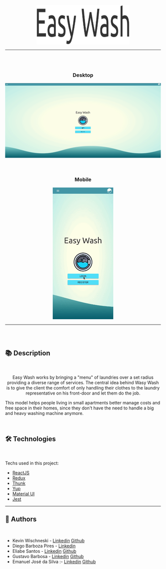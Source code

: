 <div align="center">
<img src="/imagemreadme/titulo.svg" alt="titulo" width="300" height="127"></img>
</div>
<hr>
<br>
<br>


<div align="center">
<h3 align="center">Desktop</h3>
<img src="/imagemreadme/Desktop.gif" alt="demo-desktop" width="700"></img>
</div>
<br>
<br>

<div align="center">
<h3 align="center">Mobile</h3>
<img src="/imagemreadme/Mobile.gif" alt="demo-mobile" height="425"></img>
</div>


------------


<br>
<br>

## 📚 Description ##
<br>
<p align="center">
  Easy Wash works by bringing a "menu" of laundries over a set radius providing a diverse range of services.
The central idea behind Wasy Wash is to give the client the comfort of only handling their clothes to the laundry representative on his front-door and let them  do the job.
</p>
<p>
  This model helps people living in small apartments better manage costs and free space in their homes, since they don't have the need to handle a big and heavy washing machine anymore.
</p>
<br>
<h2> 🛠 Technologies </h2>
<br>

Techs used in this project:
<br>

- [ReactJS](https://pt-br.reactjs.org)
- [Redux](https://redux.js.org/)
- [Thunk](https://github.com/reduxjs/redux-thunk)
- [Yup](https://github.com/jquense/yup)
- [Material UI](https://material-ui.com/pt/)
- [Jest](https://www.typescriptlang.org)

------------

## 📌 Authors ##
<br>

- Kevin Wischneski - [Linkedin](https://www.linkedin.com/in/kevin-wischneski/) [Github](https://github.com/KevinWis)
- Diego Barboza Pires - [Linkedin](https://www.linkedin.com/in/diego-barboza-pires-confianca/)
- Eliabe Santos  - [Linkedin](https://www.linkedin.com/in/eliabe-santos/) [Github](https://github.com/EliabeSantos)
- Gustavo Barbosa  - [Linkedin](https://www.linkedin.com/in/gustavo-barbosa-7953066b/) [Github](https://github.com/gustavobarsan)
- Emanuel José da Silva :- [Linkedin](https://www.linkedin.com/in/emanueljose/) [Github](https://github.com/emanuel-jose)


